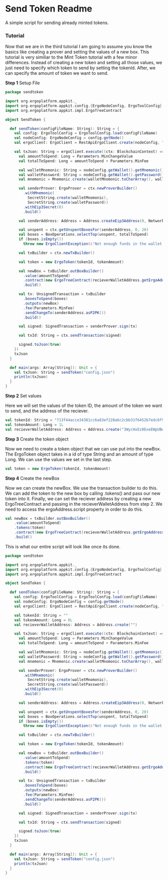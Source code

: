 # Send Token Readme

A simple script for sending already minted tokens.

### Tutorial

Now that we are in the third tutorial I am going to assume you know the basics like creating a prover and setting the values of a new box. This tutorial is very similiar to the Mint Token tutorial wth a few minor differences. Instead of creating a new token and setting all those values, we just need to specify which token to send by setting the tokenId. After, we can specify the amount of token we want to send.

**Step 1** Setup File

```scala
package sendtoken

import org.ergoplatform.appkit._
import org.ergoplatform.appkit.config.{ErgoNodeConfig, ErgoToolConfig}
import org.ergoplatform.appkit.impl.ErgoTreeContract

object SendToken {

  def sendToken(configFileName: String): String = {
    val config: ErgoToolConfig = ErgoToolConfig.load(configFileName)
    val nodeConfig: ErgoNodeConfig = config.getNode()
    val ergoClient: ErgoClient = RestApiErgoClient.create(nodeConfig, "https://api-testnet.ergoplatform.com")

    val txJson: String = ergoClient.execute((ctx: BlockchainContext) => {
      val amountToSpend: Long = Parameters.MinChangeValue
      val totalToSpend: Long = amountToSpend + Parameters.MinFee

      val walletMnomonic: String = nodeConfig.getWallet().getMnemonic()
      val walletPassword: String = nodeConfig.getWallet().getPassword()
      val mnemonic = Mnemonic.create(walletMnomonic.toCharArray(), walletPassword.toCharArray())

      val senderProver: ErgoProver = ctx.newProverBuilder()
        .withMnemonic(
          SecretString.create(walletMnomonic),
          SecretString.create(walletPassword))
        .withEip3Secret(0)
        .build()

      val senderAddress: Address = Address.createEip3Address(0, NetworkType.TESTNET, SecretString.create(walletMnomonic.toCharArray()), SecretString.create(walletPassword.toCharArray()))

      val unspent = ctx.getUnspentBoxesFor(senderAddress, 0, 20)
      val boxes = BoxOperations.selectTop(unspent, totalToSpend)
      if (boxes.isEmpty())
        throw new ErgoClientException(s"Not enough funds in the wallet for $totalToSpend", null)

      val txBuilder = ctx.newTxBuilder()

      val token = new ErgoToken(tokenId, tokenAmount)

      val newBox = txBuilder.outBoxBuilder()
        .value(amountToSpend)
        .contract(new ErgoTreeContract(recieverWalletAddress.getErgoAddress().script))
        .build()

      val tx: UnsignedTransaction = txBuilder
        .boxesToSpend(boxes)
        .outputs(newBox)
        .fee(Parameters.MinFee)
        .sendChangeTo(senderAddress.asP2PK())
        .build()

      val signed: SignedTransaction = senderProver.sign(tx)

      val txId: String = ctx.sendTransaction(signed)

      signed.toJson(true)
    })
    txJson
  }

  def main(args: Array[String]): Unit = {
    val txJson: String = sendToken("config.json")
    println(txJson)
  }
}
```

**Step 2** Set values

Here we will set the values of the token ID, the amount of the token we want to send, and the address of the reciever.

```scala
val tokenId: String = "713f44acce34381cc6a83ef228a6c2cbb31f6452b7edc6f9fc18fb5c8f1bbeb0"
val tokenAmount: Long = 1L
val recieverWalletAddress: Address = Address.create("3WycHxEz8ExeEWpUBwvu1FKrpY8YQCiH1S9PfnAvBX1K73BXBXZa")
```

**Step 3** Create the token object

Now we need to create a token object that we can use put into the newBox. The ErgoToken object takes in a id of type String and an amount of type Long. We can use the values we set in the last step.

```scala
val token = new ErgoToken(tokenId, tokenAmount)
```

**Step 4** Create the newBox

Now we can create the newBox. We use the transaction builder to do this. We can add the token to the new box by calling .tokens() and pass our new token into it. Finally, we can set the reciever address by creating a new ErgoTreeContract and passing in the recieverWalletAddress from step 2. We need to access the ergoAddress.script property in order to do this.

```scala
val newBox = txBuilder.outBoxBuilder()
    .value(amountToSpend)
    .tokens(token)
    .contract(new ErgoTreeContract(recieverWalletAddress.getErgoAddress().script))
    .build()
```

This is what our entire script will look like once its done.

```scala
package sendtoken

import org.ergoplatform.appkit._
import org.ergoplatform.appkit.config.{ErgoNodeConfig, ErgoToolConfig}
import org.ergoplatform.appkit.impl.ErgoTreeContract

object SendToken {

  def sendToken(configFileName: String): String = {
    val config: ErgoToolConfig = ErgoToolConfig.load(configFileName)
    val nodeConfig: ErgoNodeConfig = config.getNode()
    val ergoClient: ErgoClient = RestApiErgoClient.create(nodeConfig, "https://api-testnet.ergoplatform.com")

    val tokenId: String = ""
    val tokenAmount: Long = 0L
    val recieverWalletAddress: Address = Address.create("")

    val txJson: String = ergoClient.execute((ctx: BlockchainContext) => {
      val amountToSpend: Long = Parameters.MinChangeValue
      val totalToSpend: Long = amountToSpend + Parameters.MinFee

      val walletMnomonic: String = nodeConfig.getWallet().getMnemonic()
      val walletPassword: String = nodeConfig.getWallet().getPassword()
      val mnemonic = Mnemonic.create(walletMnomonic.toCharArray(), walletPassword.toCharArray())

      val senderProver: ErgoProver = ctx.newProverBuilder()
        .withMnemonic(
          SecretString.create(walletMnomonic),
          SecretString.create(walletPassword))
        .withEip3Secret(0)
        .build()

      val senderAddress: Address = Address.createEip3Address(0, NetworkType.TESTNET, SecretString.create(walletMnomonic.toCharArray()), SecretString.create(walletPassword.toCharArray()))

      val unspent = ctx.getUnspentBoxesFor(senderAddress, 0, 20)
      val boxes = BoxOperations.selectTop(unspent, totalToSpend)
      if (boxes.isEmpty())
        throw new ErgoClientException(s"Not enough funds in the wallet for $totalToSpend", null)

      val txBuilder = ctx.newTxBuilder()

      val token = new ErgoToken(tokenId, tokenAmount)

      val newBox = txBuilder.outBoxBuilder()
        .value(amountToSpend)
        .tokens(token)
        .contract(new ErgoTreeContract(recieverWalletAddress.getErgoAddress().script))
        .build()

      val tx: UnsignedTransaction = txBuilder
        .boxesToSpend(boxes)
        .outputs(newBox)
        .fee(Parameters.MinFee)
        .sendChangeTo(senderAddress.asP2PK())
        .build()

      val signed: SignedTransaction = senderProver.sign(tx)

      val txId: String = ctx.sendTransaction(signed)

      signed.toJson(true)
    })
    txJson
  }

  def main(args: Array[String]): Unit = {
    val txJson: String = sendToken("config.json")
    println(txJson)
  }
}
```